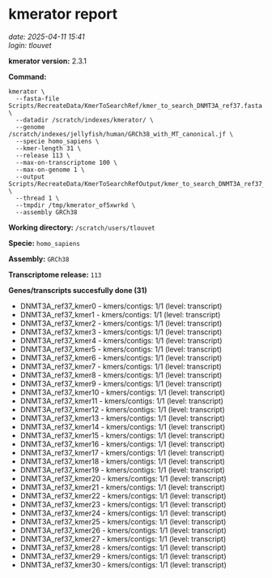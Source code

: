 # kmerator report
*date: 2025-04-11 15:41*  
*login: tlouvet*

**kmerator version:** 2.3.1

**Command:**

```
kmerator \
  --fasta-file Scripts/RecreateData/KmerToSearchRef/kmer_to_search_DNMT3A_ref37.fasta \
  --datadir /scratch/indexes/kmerator/ \
  --genome /scratch/indexes/jellyfish/human/GRCh38_with_MT_canonical.jf \
  --specie homo_sapiens \
  --kmer-length 31 \
  --release 113 \
  --max-on-transcriptome 100 \
  --max-on-genome 1 \
  --output Scripts/RecreateData/KmerToSearchRefOutput/kmer_to_search_DNMT3A_ref37_output \
  --thread 1 \
  --tmpdir /tmp/kmerator_of5xwrkd \
  --assembly GRCh38
```

**Working directory:** `/scratch/users/tlouvet`

**Specie:** `homo_sapiens`

**Assembly:** `GRCh38`

**Transcriptome release:** `113`

**Genes/transcripts succesfully done (31)**

- DNMT3A_ref37_kmer0 - kmers/contigs: 1/1 (level: transcript)
- DNMT3A_ref37_kmer1 - kmers/contigs: 1/1 (level: transcript)
- DNMT3A_ref37_kmer2 - kmers/contigs: 1/1 (level: transcript)
- DNMT3A_ref37_kmer3 - kmers/contigs: 1/1 (level: transcript)
- DNMT3A_ref37_kmer4 - kmers/contigs: 1/1 (level: transcript)
- DNMT3A_ref37_kmer5 - kmers/contigs: 1/1 (level: transcript)
- DNMT3A_ref37_kmer6 - kmers/contigs: 1/1 (level: transcript)
- DNMT3A_ref37_kmer7 - kmers/contigs: 1/1 (level: transcript)
- DNMT3A_ref37_kmer8 - kmers/contigs: 1/1 (level: transcript)
- DNMT3A_ref37_kmer9 - kmers/contigs: 1/1 (level: transcript)
- DNMT3A_ref37_kmer10 - kmers/contigs: 1/1 (level: transcript)
- DNMT3A_ref37_kmer11 - kmers/contigs: 1/1 (level: transcript)
- DNMT3A_ref37_kmer12 - kmers/contigs: 1/1 (level: transcript)
- DNMT3A_ref37_kmer13 - kmers/contigs: 1/1 (level: transcript)
- DNMT3A_ref37_kmer14 - kmers/contigs: 1/1 (level: transcript)
- DNMT3A_ref37_kmer15 - kmers/contigs: 1/1 (level: transcript)
- DNMT3A_ref37_kmer16 - kmers/contigs: 1/1 (level: transcript)
- DNMT3A_ref37_kmer17 - kmers/contigs: 1/1 (level: transcript)
- DNMT3A_ref37_kmer18 - kmers/contigs: 1/1 (level: transcript)
- DNMT3A_ref37_kmer19 - kmers/contigs: 1/1 (level: transcript)
- DNMT3A_ref37_kmer20 - kmers/contigs: 1/1 (level: transcript)
- DNMT3A_ref37_kmer21 - kmers/contigs: 1/1 (level: transcript)
- DNMT3A_ref37_kmer22 - kmers/contigs: 1/1 (level: transcript)
- DNMT3A_ref37_kmer23 - kmers/contigs: 1/1 (level: transcript)
- DNMT3A_ref37_kmer24 - kmers/contigs: 1/1 (level: transcript)
- DNMT3A_ref37_kmer25 - kmers/contigs: 1/1 (level: transcript)
- DNMT3A_ref37_kmer26 - kmers/contigs: 1/1 (level: transcript)
- DNMT3A_ref37_kmer27 - kmers/contigs: 1/1 (level: transcript)
- DNMT3A_ref37_kmer28 - kmers/contigs: 1/1 (level: transcript)
- DNMT3A_ref37_kmer29 - kmers/contigs: 1/1 (level: transcript)
- DNMT3A_ref37_kmer30 - kmers/contigs: 1/1 (level: transcript)
